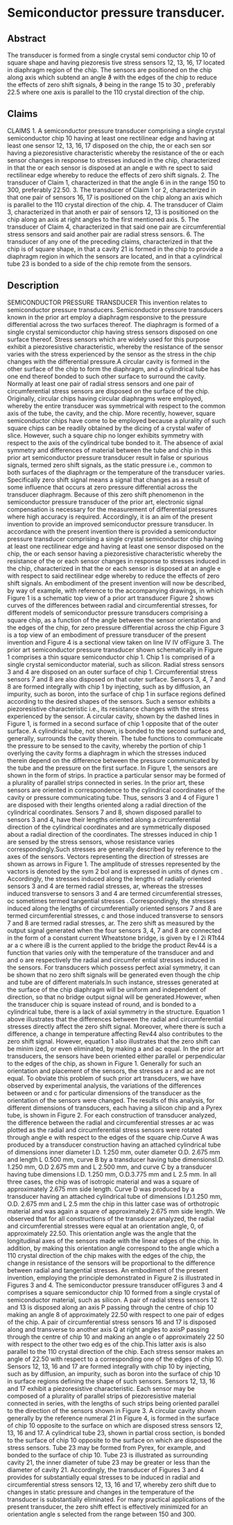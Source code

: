 # Semiconductor pressure transducer.

## Abstract
The transducer is formed from a single crystal semi conductor chip 10 of square shape and having piezoresis tive stress sensors 12, 13, 16, 17 located in diaphragm region of the chip. The sensors are positioned on the chip along axis which subtend an angle ϑ with the edges of the chip to reduce the effects of zero shift signals, ϑ being in the range 15 to 30 , preferably 22.5 where one axis is parallel to the 110 crystal direction of the chip.

## Claims
CLAIMS 1. A semiconductor pressure transducer comprising a single crystal semiconductor chip 10 having at least one rectilinear edge and having at least one sensor 12, 13, 16, 17 disposed on the chip, the or each sen sor having a piezoresistive characteristic whereby the resistance of the or each sensor changes in response to stresses induced in the chip, characterized in that the or each sensor is disposed at an angle e with re spect to said rectilinear edge whereby to reduce the effects of zero shift signals. 2. The transducer of Claim 1, characterized in that the angle 6 in in the range 150 to 300, preferably 22.50. 3. The transducer of Claim 1 or 2, characterized in that one pair of sensors 16, 17 is positioned on the chip along an axis which is parallel to the 110 crystal direction of the chip. 4. The transducer of Claim 3, characterized in that anoth er pair of sensors 12, 13 is positioned on the chip along an axis at right angles to the first mentioned axis. 5. The transducer of Claim 4, characterized in that said one pair are circumferential stress sensors and said another pair are radial stress sensors. 6. The transducer of any one of the preceding claims, characterized in that the chip is of square shape, in that a cavity 21 is formed in the chip to provide a diaphragm region in which the sensors are located, and in that a cylindrical tube 23 is bonded to a side of the chip remote from the sensors.

## Description
SEMICONDUCTOR PRESSURE TRANSDUCER This invention relates to semiconductor pressure transducers. Semiconductor pressure transducers known in the prior art employ a diaphragm responsive to the pressure differential across the two surfaces thereof. The diaphragm is formed of a single crystal semiconductor chip having stress sensors disposed on one surface thereof. Stress sensors which are widely used for this purpose exhibit a piezoresistive characteristic, whereby the resistance of the sensor varies with the stress experienced by the sensor as the stress in the chip changes with the differential pressure.A circular cavity is formed in the other surface of the chip to form the diaphragm, and a cylindrical tube has one end thereof bonded to such other surface to surround the cavity. Normally at least one pair of radial stress sensors and one pair of circumferential stress sensors are disposed on the surface of the chip. Originally, circular chips having circular diaphragms were employed, whereby the entire transducer was symmetrical with respect to the common axis of the tube, the cavity, and the chip. More recently, however, square semiconductor chips have come to be employed because a plurality of such square chips can be readily obtained by the dicing of a crystal wafer of slice. However, such a square chip no longer exhibits symmetry with respect to the axis of the cylindrical tube bonded to it. The absence of axial symmetry and differences of material between the tube and chip in this prior art semiconductor pressure transducer result in false or spurious signals, termed zero shift signals, as the static pressure i.e., common to both surfaces of the diaphragm or the temperature of the transducer varies. Specifically zero shift signal means a signal that changes as a result of some influence that occurs at zero pressure differential across the transducer diaphragm. Because of this zero shift phenomenon in the semiconductor pressure transducer of the prior art, electronic signal compensation is necessary for the measurement of differential pressures where high accuracy is required. Accordingly, it is an aim of the present invention to provide an improved semiconductor pressure transducer. In accordance with the present invention there is provided a semiconductor pressure transducer comprising a single crystal semiconductor chip having at least one rectilinear edge and having at least one sensor disposed on the chip, the or each sensor having a piezoresistive characteristic whereby the resistance of the or each sensor changes in response to stresses induced in the chip, characterized in that the or each sensor is disposed at an angle e with respect to said rectilinear edge whereby to reduce the effects of zero shift signals. An embodiment of the present invention will now be described, by way of example, with reference to the accompanying drawings, in which Figure 1 is a schematic top view of a prior art transducer Figure 2 shows curves of the differences between radial and circumferential stresses, for different models of semiconductor pressure transducers comprising a square chip, as a function of the angle between the sensor orientation and the edges of the chip, for zero pressure differential across the chip Figure 3 is a top view of an embodiment of pressure transducer of the present invention and Figure 4 is a sectional view taken on line IV IV ofFigure 3. The prior art semiconductor pressure transducer shown schematically in Figure 1 comprises a thin square semiconductor chip 1. Chip 1 is comprised of a single crystal semiconductor material, such as silicon. Radial stress sensors 3 and 4 are disposed on an outer surface of chip 1. Circumferential stress sensors 7 and 8 are also disposed on that outer surface. Sensors 3, 4, 7 and 8 are formed integrally with chip 1 by injecting, such as by diffusion, an impurity, such as boron, into the surface of chip 1 in surface regions defined according to the desired shapes of the sensors. Such a sensor exhibits a piezoresistive characteristic i.e., its resistance changes with the stress experienced by the sensor. A circular cavity, shown by the dashed lines in Figure 1, is formed in a second surface of chip 1 opposite that of the outer surface. A cylindrical tube, not shown, is bonded to the second surface and, generally, surrounds the cavity therein. The tube functions to communicate the pressure to be sensed to the cavity, whereby the portion of chip 1 overlying the cavity forms a diaphragm in which the stresses induced therein depend on the difference between the pressure communicated by the tube and the pressure on the first surface. In Figure 1, the sensors are shown in the form of strips. In practice a particular sensor may be formed of a plurality of parallel strips connected in series. In the prior art, these sensors are oriented in correspondence to the cylindrical coordinates of the cavity or pressure communicating tube. Thus, sensors 3 and 4 of Figure 1 are disposed with their lengths oriented along a radial direction of the cylindrical coordinates. Sensors 7 and 8, shown disposed parallel to sensors 3 and 4, have their lengths oriented along a circumferential direction of the cylindrical coordinates and are symmetrically disposed about a radial direction of the coordinates. The stresses induced in chip 1 are sensed by the stress sensors, whose resistance varies correspondingly.Such stresses are generally described by reference to the axes of the sensors. Vectors representing the direction of stresses are shown as arrows in Figure 1. The amplitude of stresses represented by the vactors is denoted by the sym 2 bol and is expressed in units of dynes cm . Accordingly, the stresses induced along the lengths of radially oriented sensors 3 and 4 are termed radial stresses, ar, whereas the stresses induced transverse to sensors 3 and 4 are termed circumferential stresses, oc sometimes termed tangential stresses . Correspondingly, the stresses induced along the lengths of circumferentially oriented sensors 7 and 8 are termed circumferential stresses, c and those induced transverse to sensors 7 and 8 are termed radial stresses, ar. The zero shift as measured by the output signal generated when the four sensors 3, 4, 7 and 8 are connected in the form of a constant current Wheatstone bridge, is given by e I 2i RTt44 ar a c where iB is the current applied to the bridge the product Rev44 is a function that varies only with the temperature of the transducer and and and o are respectively the radial and circumfer ential stresses induced in the sensors. For transducers which possess perfect axial symmetry, it can be shown that no zero shift signals will be generated even though the chip and tube are of different materials.In such instance, stresses generated at the surface of the chip diaphragm will be uniform and independent of direction, so that no bridge output signal will be generated.However, when the transducer chip is square instead of round, and is bonded to a cylindrical tube, there is a lack of axial symmetry in the structure. Equation 1 above illustrates that the differences between the radial and circumferential stresses directly affect the zero shift signal. Moreover, where there is such a difference, a change in temperature affecting Rev44 also contributes to the zero shift signal. However, equation 1 also illustrates that the zero shift can be minim ized, or even eliminated, by making a and ac equal. In the prior art transducers, the sensors have been oriented either parallel or perpendicular to the edges of the chip, as shown in Figure 1. Generally for such an orientation and placement of the sensors, the stresses a r and ac are not equal. To obviate this problem of such prior art transducers, we have observed by experimental analysis, the variations of the differences between or and c for particular dimensions of the transducer as the orientation of the sensors were changed. The results of this analysis, for different dimensions of transducers, each having a silicon chip and a Pyrex tube, is shown in Figure 2. For each construction of transducer analyzed, the difference between the radial and circumferential stresses ar ac was plotted as the radial and circumferential stress sensors were rotated through angle e with respect to the edges of the square chip.Curve A was produced by a transducer construction having an attached cylindrical tube of dimensions inner diameter I.D. 1.250 mm, outer diameter O.D. 2.675 mm and length L 0.500 mm, curve B by a transducer having tube dimensionsI.D. 1.250 mm, O.D 2.675 mm and L 2.500 mm, and curve C by a transducer having tube dimensions I.D. 1.250 mm, O.D.3.775 mm and L 2.5 mm. In all three cases, the chip was of isotropic material and was a square of approximately 2.675 mm side length. Curve D was produced by a transducer having an attached cylindrical tube of dimensions I.D.1.250 mm, O.D. 2.675 mm and L 2.5 mm the chip in this latter case was of orthotropic material and was again a square of approximately 2.675 mm side length. We observed that for all constructions of the transducer analyzed, the radial and circumferential stresses were equal at an orientation angle, 0, of approximately 22.50. This orientation angle was the angle that the longitudinal axes of the sensors made with the linear edges of the chip. In addition, by making this orientation angle correspond to the angle which a 110 crystal direction of the chip makes with the edges of the chip, the change in resistance of the sensors will be proportional to the difference between radial and tangential stresses. An embodiment of the present invention, employing the principle demonstrated in Figure 2 is illustrated in Figures 3 and 4. The semiconductor pressure transducer ofFigures 3 and 4 comprises a square semiconductor chip 10 formed from a single crystal of semiconductor material, such as silicon. A pair of radial stress sensors 12 and 13 is disposed along an axis P passing through the centre of chip 10 making an angle 8 of approximately 22.50 with respect to one pair of edges of the chip. A pair of circumferential stress sensors 16 and 17 is disposed along and transverse to another axis Q at right angles to axisP passing through the centre of chip 10 and making an angle o of approximately 22 50 with respect to the other two edg es of the chip.This latter axis is also parallel to the 110 crystal direction of the chip. Each stress sensor makes an angle of 22.50 with respect to a corresponding one of the edges of chip 10. Sensors 12, 13, 16 and 17 are formed integrally with chip 10 by injecting, such as by diffusion, an impurity, such as boron into the surface of chip 10 in surface regions defining the shape of such sensors. Sensors 12, 13, 16 and 17 exhibit a piezoresistive characteristic. Each sensor may be composed of a plurality of parallel strips of piezoresistive material connected in series, with the lengths of such strips being oriented parallel to the direction of the sensors shown in Figure 3. A circular cavity shown generally by the reference numeral 21 in Figure 4, is formed in the surface of chip 10 opposite to the surface on which are disposed stress sensors 12, 13, 16 and 17. A cylindrical tube 23, shown in partial cross section, is bonded to the surface of chip 10 opposite to the surface on which are disposed the stress sensors. Tube 23 may be formed from Pyrex, for example, and bonded to the surface of chip 10. Tube 23 is illustrated as surrounding cavity 21, the inner diameter of tube 23 may be greater or less than the diameter of cavity 21. Accordingly, the transducer of Figures 3 and 4 provides for substantially equal stresses to be induced in radial and circumferential stress sensors 12, 13, 16 and 17, whereby zero shift due to changes in static pressure and changes in the temperature of the transducer is substantially eliminated. For many practical applications of the present transducer, the zero shift effect is effectively minimized for an orientation angle s selected from the range between 150 and 300.